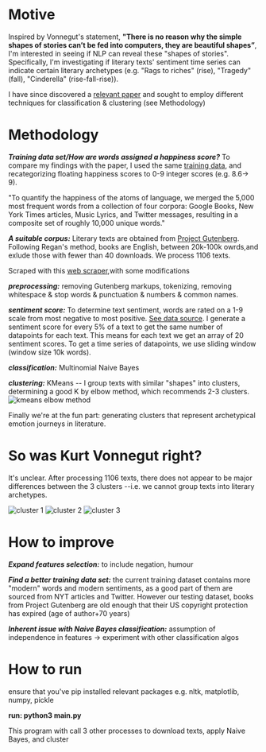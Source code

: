 # Motive

Inspired by Vonnegut's statement, **"There is no reason why the simple shapes of stories can’t be fed into computers, they are beautiful shapes”**, I'm interested in seeing if NLP can reveal these "shapes of stories". Specifically, I'm investigating if literary texts' sentiment time series can indicate certain literary archetypes (e.g. "Rags to riches" (rise), "Tragedy" (fall), "Cinderella" (rise-fall-rise)). 

I have since discovered a [relevant paper](https://epjdatascience.springeropen.com/articles/10.1140/epjds/s13688-016-0093-1) and sought to employ different techniques for classification & clustering (see Methodology)

# Methodology

***Training data set/How are words assigned a happiness score?***
To compare my findings with the paper, I used the same [training data](http://hedonometer.org/words/labMT-en-v1/), and recategorizing floating happiness scores to 0-9 integer scores (e.g. 8.6-> 9).

"To quantify the happiness of the atoms of language, we merged the 5,000 most frequent words from a collection of four corpora: Google Books, New York Times articles, Music Lyrics, and Twitter messages, resulting in a composite set of roughly 10,000 unique words."

***A suitable corpus:***
Literary texts are obtained from [Project Gutenberg](https://www.gutenberg.org/).
Following Regan's method, books are English, between 20k-100k owrds,and exlude those with fewer than 40 downloads. We process 1106 texts.

Scraped with this [web scraper](https://github.com/kpully/gutenberg_scraper),with some modifications

***preprocessing:***
removing Gutenberg markups, tokenizing, removing whitespace & stop words & punctuation & numbers & common names.

***sentiment score:***
To determine text sentiment, words are rated on a 1-9 scale from most negative to most positive. [See data source](https://journals.plos.org/plosone/article?id=10.1371/journal.pone.0026752). I generate a sentiment score for every 5% of a text to get the same number of datapoints for each text. This means for each text we get an array of 20 sentiment scores. To get a time series of datapoints, we use sliding window (window size 10k words).

***classification:***
Multinomial Naive Bayes

***clustering:***
KMeans -- I group texts with similar "shapes" into clusters, determining a good K by elbow method, which recommends 2-3 clusters. 
![kmeans elbow method](https://github.com/yumiobuchi/emotion-arcs/blob/master/img/kmeans.png?raw=true)

Finally we're at the fun part: generating clusters that represent archetypical emotion journeys in literature. 

# So was Kurt Vonnegut right?
It's unclear. After processing 1106 texts, there does not appear to be major differences between the 3 clusters --i.e. we cannot group texts into literary archetypes. 

![cluster 1](https://github.com/yumiobuchi/emotion-arcs/blob/master/img/cluster_0.png?raw=true)
![cluster 2](https://github.com/yumiobuchi/emotion-arcs/blob/master/img/cluster_1.png?raw=true)
![cluster 3](https://github.com/yumiobuchi/emotion-arcs/blob/master/img/cluster_2.png?raw=true)

# How to improve
***Expand features selection:***
to include negation, humour

***Find a better training data set:***
the current training dataset contains more "modern" words and modern sentiments, as a good part of them are sourced from NYT articles and Twitter. However our testing dataset, books from Project Gutenberg are old enough that their US copyright protection has expired (age of author+70 years)

***Inherent issue with Naive Bayes classification:***
assumption of independence in features -> experiment with other classification algos


# How to run
ensure that you've pip installed relevant packages e.g. nltk, matplotlib, numpy, pickle

**run: python3 main.py**

This program with call 3 other processes to download texts, apply Naive Bayes, and cluster




